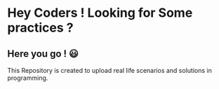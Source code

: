 # Hey Coders ! Looking for Some practices ?
## Here you go ! :smiley: 
This Repository is created to upload real life scenarios and solutions in programming. 

